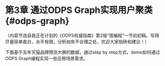# 第3章 通过ODPS Graph实现用户聚类 {#odps-graph}

（内容节选自我正在计划的《ODPS权威指南》第2版“图编程”一节初初稿。写得尽量简单直白，水平有限，分析如有不合理之处，欢迎大家拍砖和建议！）

下面基于去年天猫品牌预测大赛的数据，通过step by step方式，demo如何通过ODPS Graph编程实现一些应用场景需求。